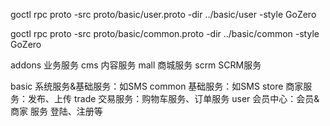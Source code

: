 goctl rpc proto -src proto/basic/user.proto -dir ../basic/user -style GoZero

goctl rpc proto -src proto/basic/common.proto -dir ../basic/common -style GoZero


addons              业务服务
    cms             内容服务
    mall            商城服务
    scrm            SCRM服务
    
basic               系统服务&基础服务：如SMS
    common          基础服务：如SMS
    store           商家服务：发布、上传
    trade           交易服务：购物车服务、订单服务
    user            会员中心：会员&商家 服务 登陆、注册等